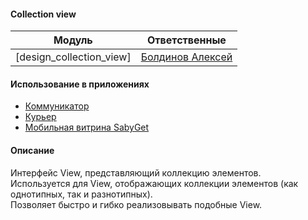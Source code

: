 #### Collection view

|Модуль|Ответственные|
|------|-------------|
|[design_collection_view]|[Болдинов Алексей](https://online.sbis.ru/person/24f28dc0-4a33-4cb9-9c87-8be072ea0e0c)

#### Использование в приложениях
- [Коммуникатор](https://git.sbis.ru/mobileworkspace/apps/droid/communicator)
- [Курьер](https://git.sbis.ru/mobileworkspace/apps/droid/courier)
- [Мобильная витрина SabyGet](https://git.sbis.ru/mobileworkspace/apps/droid/sabyget)

#### Описание
Интерфейс View, представляющий коллекцию элементов.  
Используется для View, отображающих коллекции элементов (как однотипных, так и разнотипных).  
Позволяет быстро и гибко реализовывать подобные View.